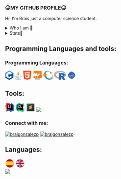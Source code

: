 ### 😐MY GITHUB PROFILE😐


Hi! I'm Brais just a computer science student.

<details><summary>Who I am 👤</summary><br> 

  -Brais G.P

  
  -19 y.o
  
  
  -University of A Coruña
  
 -A Coruña, Spain 
  
  </details>
  
  
  <details><summary>Stats📶</summary><br> 

[![Top Langs](https://github-readme-stats.vercel.app/api/top-langs/?username=braisgonzalezp)](https://github.com/anuraghazra/github-readme-stats)


   </details>
  

## Programming Languages and tools:

### Programming Languages:
[<code><img height="30" src="https://raw.githubusercontent.com/anoya97/anoya97/master/Img/Ccc.png"></code>](https://es.wikipedia.org/wiki/C_(lenguaje_de_programaci%C3%B3n))
[<code><img height="30" src="https://raw.githubusercontent.com/anoya97/anoya97/master/Img/javaaa.png"></code>](https://es.wikipedia.org/wiki/Java_(lenguaje_de_programaci%C3%B3n))
[<code><img height="30" src="https://raw.githubusercontent.com/anoya97/anoya97/master/Img/Html.png"></code>](https://es.wikipedia.org/wiki/HTML)
[<code><img height="30" src="https://raw.githubusercontent.com/anoya97/anoya97/master/Img/Ocml.png"></code>](https://es.wikipedia.org/wiki/Caml)
[<code><img height="30" src="https://raw.githubusercontent.com/anoya97/anoya97/master/Img/Octave.png"></code>](https://es.wikipedia.org/wiki/GNU_Octave)
[<code><img height="30" src="https://raw.githubusercontent.com/anoya97/anoya97/master/Img/RR.png"></code>](https://es.wikipedia.org/wiki/R_(lenguaje_de_programaci%C3%B3n))
[<code><img height="30" src="https://raw.githubusercontent.com/anoya97/anoya97/master/Img/sqlll.png"></code>](https://es.wikipedia.org/wiki/SQL)

## Tools:
[<code><img height="30" src="https://raw.githubusercontent.com/anoya97/anoya97/master/Img/IntelliJ_IDEA_Icon.svg.png"></code>](https://www.jetbrains.com/es-es/idea/download/#section=mac)
[<code><img height="30" src="https://raw.githubusercontent.com/anoya97/anoya97/master/Img/cl.png"></code>](https://www.jetbrains.com/clion/promo/?source=google&medium=cpc&campaign=11960748608&gclid=Cj0KCQiApL2QBhC8ARIsAGMm-KEbcZseC-Cc5svP1c2Yg-sULADbh2nJHQ-t-WY-CB1s7LC-VKPrKcoaAvfNEALw_wcB)
[<code><img height="30" src="https://raw.githubusercontent.com/anoya97/anoya97/master/Img/sub.png"></code>](https://www.sublimetext.com/)
[<code><img height="30" src="https://github.com/braisgonzalezp/braisgonzalezp/blob/main/DBeaver_logo.png"></code>](https://dbeaver.io/)


<h3 align="left">Connect with me:</h3>
<p align="left">
<a href="https://twitter.com/braisgonzalezp" target="blank"><img align="center" src="https://raw.githubusercontent.com/rahuldkjain/github-profile-readme-generator/master/src/images/icons/Social/twitter.svg" alt="braigonzalezp" height="30" width="40" /></a>
<a href="https://www.instagram.com/braisgonzalezp" target="blank"><img align="center" src="https://raw.githubusercontent.com/rahuldkjain/github-profile-readme-generator/master/src/images/icons/Social/instagram.svg" alt="braigonzalezp" height="30" width="40" /></a>


## Languages:
<code><img height="30" src="https://raw.githubusercontent.com/anoya97/anoya97/master/Img/esp.png"></code>
<code><img height="30" src="https://raw.githubusercontent.com/anoya97/anoya97/master/Img/ing.png"></code>  
<code><img height="30" src="https://github.com/braisgonzalezp/braisgonzalezp/blob/main/gal-modified.png"></code>  
 
 
  

